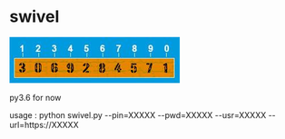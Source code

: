 # swivel


![Swivel](./SCImage.jpeg?raw=true "Swivel")

py3.6 for now 

usage : 
       python swivel.py --pin=XXXXX --pwd=XXXXX --usr=XXXXX --url=https://XXXXX
